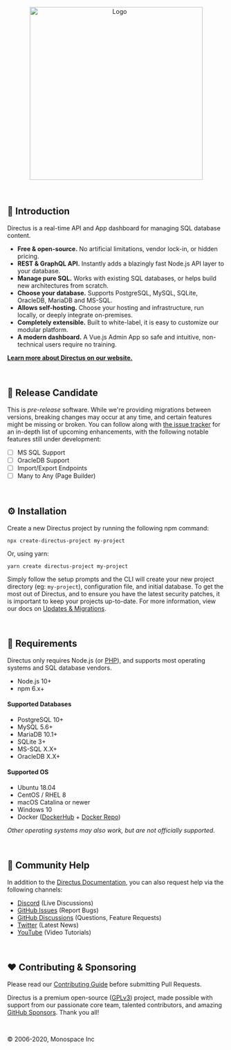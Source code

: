 <p align="center"><img width="400" alt="Logo" src="https://user-images.githubusercontent.com/522079/89687381-23943700-d8ce-11ea-9a4d-ae3eae136423.png"></p>

<br>

## 🐰 Introduction

Directus is a real-time API and App dashboard for managing SQL database content.

* **Free & open-source.** No artificial limitations, vendor lock-in, or hidden pricing.
* **REST & GraphQL API.** Instantly adds a blazingly fast Node.js API layer to your database.
* **Manage pure SQL.** Works with existing SQL databases, or helps build new architectures from scratch.
* **Choose your database.** Supports PostgreSQL, MySQL, SQLite, OracleDB, MariaDB and MS-SQL.
* **Allows self-hosting.** Choose your hosting and infrastructure, run locally, or deeply integrate on-premises.
* **Completely extensible.** Built to white-label, it is easy to customize our modular platform.
* **A modern dashboard.** A Vue.js Admin App so safe and intuitive, non-technical users require no training.

**[Learn more about Directus on our website.](https://directus.io)**

<br>

## 🚧 Release Candidate

This is *pre-release* software. While we're providing migrations between versions, breaking changes may occur at any time, and certain features might be missing or broken. You can follow along with [the issue tracker](https://github.com/directus/directus/issues) for an in-depth list of upcoming enhancements, with the following notable features still under development:

- [ ] MS SQL Support
- [ ] OracleDB Support
- [ ] Import/Export Endpoints
- [ ] Many to Any (Page Builder)

<br>

## ⚙️ Installation

Create a new Directus project by running the following npm command:

```
npx create-directus-project my-project
```

Or, using yarn:

```
yarn create directus-project my-project
```

Simply follow the setup prompts and the CLI will create your new project directory (eg: `my-project`), configuration file, and initial database. To get the most out of Directus, and to ensure you have the latest security patches, it is important to keep your projects up-to-date. For more information, view our docs on [Updates & Migrations](#).

<br>

## 📌 Requirements

Directus only requires Node.js (or [PHP](https://github.com/directus/api-next)), and supports most operating systems and SQL database vendors.

* Node.js 10+
* npm 6.x+

#### Supported Databases

* PostgreSQL 10+
* MySQL 5.6+
* MariaDB 10.1+
* SQLite 3+
* MS-SQL X.X+
* OracleDB X.X+

#### Supported OS

* Ubuntu 18.04
* CentOS / RHEL 8
* macOS Catalina or newer
* Windows 10
* Docker ([DockerHub](https://hub.docker.com/r/directus/directus) + [Docker Repo](https://github.com/directus/docker))

_Other operating systems may also work, but are not officially supported._

<br>

## 🤔 Community Help

In addition to the [Directus Documentation](https://docs.directus.io), you can also request help via the following channels:

* [Discord](http://discord.gg/directus) (Live Discussions)
* [GitHub Issues](https://github.com/directus/directus/issues) (Report Bugs)
* [GitHub Discussions](https://github.com/directus/directus/discussions/category_choices) (Questions, Feature Requests)
* [Twitter](https://twitter.com/directus) (Latest News)
* [YouTube](https://www.youtube.com/c/DirectusVideos/featured) (Video Tutorials)

<br>

## ❤️ Contributing & Sponsoring

Please read our [Contributing Guide](./CONTRIBUTING.md) before submitting Pull Requests.

Directus is a premium open-source ([GPLv3](./license)) project, made possible with support from our passionate core team, talented contributors, and amazing [GitHub Sponsors](https://github.com/sponsors/directus). Thank you all!

<br>

© 2006-2020, Monospace Inc
